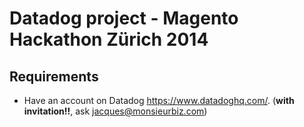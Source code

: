 # Datadog project - Magento Hackathon Zürich 2014

## Requirements

* Have an account on Datadog <https://www.datadoghq.com/>. (**with invitation!!**, ask <jacques@monsieurbiz.com>)

